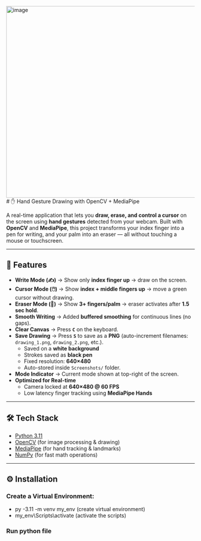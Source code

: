 <img width="512" height="512" alt="image" src="https://github.com/user-attachments/assets/71a004b2-8014-4d75-b541-abf9943a24a9" /># ✋ Hand Gesture Drawing with OpenCV + MediaPipe  

A real-time application that lets you **draw, erase, and control a cursor** on the screen using **hand gestures** detected from your webcam. Built with **OpenCV** and **MediaPipe**, this project transforms your index finger into a pen for writing, and your palm into an eraser — all without touching a mouse or touchscreen.  

---

## 🎯 Features  

- **Write Mode (✍️)** → Show only **index finger up** → draw on the screen.  
- **Cursor Mode (🖱️)** → Show **index + middle fingers up** → move a green cursor without drawing.  
- **Eraser Mode (🧽)** → Show **3+ fingers/palm** → eraser activates after **1.5 sec hold**.  
- **Smooth Writing** → Added **buffered smoothing** for continuous lines (no gaps).  
- **Clear Canvas** → Press **`C`** on the keyboard.  
- **Save Drawing** → Press **`S`** to save as a **PNG** (auto-increment filenames: `drawing_1.png`, `drawing_2.png`, etc.).  
  - Saved on a **white background**  
  - Strokes saved as **black pen**  
  - Fixed resolution: **640×480**  
  - Auto-stored inside `Screenshots/` folder.  
- **Mode Indicator** → Current mode shown at top-right of the screen.  
- **Optimized for Real-time**  
  - Camera locked at **640×480 @ 60 FPS**  
  - Low latency finger tracking using **MediaPipe Hands**  

---

## 🛠️ Tech Stack  

- [Python 3.11](https://www.python.org/)  
- [OpenCV](https://opencv.org/) (for image processing & drawing)  
- [MediaPipe](https://developers.google.com/mediapipe) (for hand tracking & landmarks)  
- [NumPy](https://numpy.org/) (for fast math operations)  

---

## ⚙️ Installation  

### Create a Virtual Environment:
- py -3.11 -m venv my_env     (create virtual environment)
- my_env\Scripts\activate     (activate the scripts)

### Run python file 
